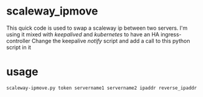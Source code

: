 scaleway_ipmove
===============

This quick code is used to swap a scaleway ip between two servers.
I'm using it mixed with _keepalived_ and _kubernetes_ to have an HA ingress-controller
Change the keepalive _notify_ script and add a call to this python script in it

usage
=====

```
scaleway-ipmove.py token servername1 servername2 ipaddr reverse_ipaddr
```
